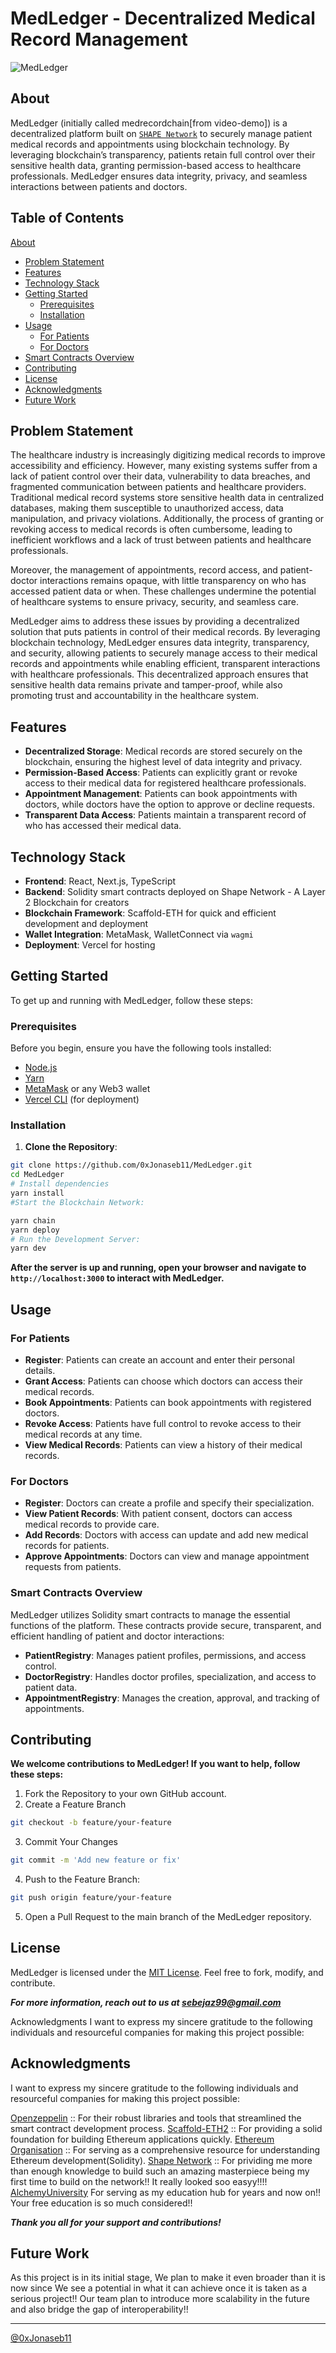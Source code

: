 # MedLedger - Decentralized Medical Record Management

![MedLedger](./assets/MedLedger.webp)

## About

MedLedger (initially called medrecordchain[from video-demo]) is a decentralized platform built on [`SHAPE Network`](https://shape.network/) to securely manage patient medical records and appointments using blockchain technology. By leveraging blockchain’s transparency, patients retain full control over their sensitive health data, granting permission-based access to healthcare professionals. MedLedger ensures data integrity, privacy, and seamless interactions between patients and doctors.

## Table of Contents
[About](#about)
- [Problem Statement](#problem-statement)
- [Features](#-features)
- [Technology Stack](#-technology-stack)
- [Getting Started](#-getting-started)
  - [Prerequisites](#prerequisites)
  - [Installation](#installation)
- [Usage](#-usage)
  - [For Patients](#for-patients)
  - [For Doctors](#for-doctors)
- [Smart Contracts Overview](#-smart-contracts-overview)
- [Contributing](#contributing)
- [License](#license)
- [Acknowledgments](#acknowledgments)
- [Future Work](#future-work)

## Problem Statement

<div>
The healthcare industry is increasingly digitizing medical records to improve accessibility and efficiency. However, many existing systems suffer from a lack of patient control over their data, vulnerability to data breaches, and fragmented communication between patients and healthcare providers. Traditional medical record systems store sensitive health data in centralized databases, making them susceptible to unauthorized access, data manipulation, and privacy violations. Additionally, the process of granting or revoking access to medical records is often cumbersome, leading to inefficient workflows and a lack of trust between patients and healthcare professionals.

Moreover, the management of appointments, record access, and patient-doctor interactions remains opaque, with little transparency on who has accessed patient data or when. These challenges undermine the potential of healthcare systems to ensure privacy, security, and seamless care.

MedLedger aims to address these issues by providing a decentralized solution that puts patients in control of their medical records. By leveraging blockchain technology, MedLedger ensures data integrity, transparency, and security, allowing patients to securely manage access to their medical records and appointments while enabling efficient, transparent interactions with healthcare professionals. This decentralized approach ensures that sensitive health data remains private and tamper-proof, while also promoting trust and accountability in the healthcare system.

</div>

## Features

- **Decentralized Storage**: Medical records are stored securely on the blockchain, ensuring the highest level of data integrity and privacy.
- **Permission-Based Access**: Patients can explicitly grant or revoke access to their medical data for registered healthcare professionals.
- **Appointment Management**: Patients can book appointments with doctors, while doctors have the option to approve or decline requests.
- **Transparent Data Access**: Patients maintain a transparent record of who has accessed their medical data.

## Technology Stack

- **Frontend**: React, Next.js, TypeScript
- **Backend**: Solidity smart contracts deployed on Shape Network - A Layer 2 Blockchain for creators
- **Blockchain Framework**: Scaffold-ETH for quick and efficient development and deployment
- **Wallet Integration**: MetaMask, WalletConnect via `wagmi`
- **Deployment**: Vercel for hosting

## Getting Started

To get up and running with MedLedger, follow these steps:

### Prerequisites

Before you begin, ensure you have the following tools installed:

- [Node.js](https://nodejs.org/)
- [Yarn](https://yarnpkg.com/)
- [MetaMask](https://metamask.io/) or any Web3 wallet
- [Vercel CLI](https://vercel.com/docs/cli) (for deployment)

### Installation

1. **Clone the Repository**:
```sh
git clone https://github.com/0xJonaseb11/MedLedger.git
cd MedLedger
# Install dependencies
yarn install
#Start the Blockchain Network:

yarn chain
yarn deploy
# Run the Development Server:
yarn dev

```
**After the server is up and running, open your browser and navigate to `http://localhost:3000` to interact with MedLedger.**

## Usage

### For Patients
- **Register**: Patients can create an account and enter their personal details.
- **Grant Access**: Patients can choose which doctors can access their medical records.
- **Book Appointments**: Patients can book appointments with registered doctors.
- **Revoke Access**: Patients have full control to revoke access to their medical records at any time.
- **View Medical Records**: Patients can view a history of their medical records.

### For Doctors
- **Register**: Doctors can create a profile and specify their specialization.
- **View Patient Records**: With patient consent, doctors can access medical records to provide care.
- **Add Records**: Doctors with access can update and add new medical records for patients.
- **Approve Appointments**: Doctors can view and manage appointment requests from patients.

### Smart Contracts Overview

MedLedger utilizes Solidity smart contracts to manage the essential functions of the platform. These contracts provide secure, transparent, and efficient handling of patient and doctor interactions:

- **PatientRegistry**: Manages patient profiles, permissions, and access control.
- **DoctorRegistry**: Handles doctor profiles, specialization, and access to patient data.
- **AppointmentRegistry**: Manages the creation, approval, and tracking of appointments.

## Contributing

**We welcome contributions to MedLedger! If you want to help, follow these steps:**
1. Fork the Repository to your own GitHub account.
2. Create a Feature Branch

```sh
git checkout -b feature/your-feature
```
3. Commit Your Changes

```sh
git commit -m 'Add new feature or fix'
```
4. Push to the Feature Branch:
```sh
git push origin feature/your-feature
```
5. Open a Pull Request to the main branch of the MedLedger repository.

## License
MedLedger is licensed under the [MIT License](./LICENCE). Feel free to fork, modify, and contribute.

_**For more information, reach out to us at <sebejaz99@gmail.com>**_

Acknowledgments
I want to express my sincere gratitude to the following individuals and resourceful companies for making this project possible:

## Acknowledgments

I want to express my sincere gratitude to the following individuals and resourceful companies for making this project possible:


[Openzeppelin](https://www.openzeppelin.com/) :: For their robust libraries and tools that streamlined the smart contract development process.
[Scaffold-ETH2](https://scaffold-eth-2-docs.vercel.app/quick-start) :: For providing a solid foundation for building Ethereum applications quickly.
[Ethereum Organisation](https://ethereum.org/en/developers/docs/) :: For serving as a comprehensive resource for understanding Ethereum development(Solidity).
[Shape Network](https://docs.shape.network/documentation) :: For prividing me more than enough knowledge to build such an amazing masterpiece being my first time to build on the network!! It really looked soo easyy!!!!
[AlchemyUniversity](https://www.alchemy.com/university) For serving as my education hub for years and now on!! Your free education is so much considered!!

_**Thank you all for your support and contributions!**_

## Future Work
As this project is in its initial stage, We plan to make it even broader than it is now since We see a potential in what it can achieve once it is taken as a serious project!!
Our team plan to introduce more scalability in the future and also bridge the gap of interoperability!!

----------------

[@0xJonaseb11](https://jonas-sebera.vercel.app)